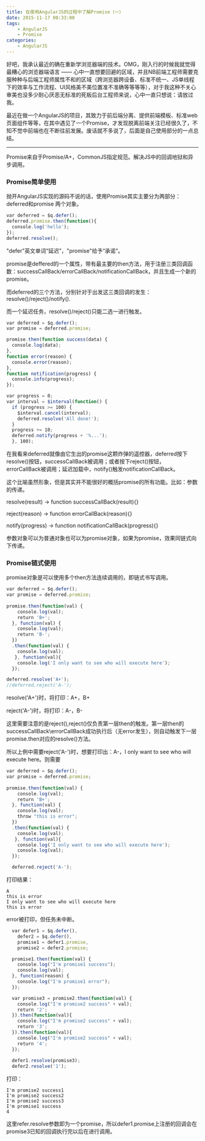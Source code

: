 ```yaml
---
title: 在使用AngularJS的过程中了解Promise（一）
date: 2015-11-17 00:33:00  
tags: 
    - AngularJS
    - Promise
categories: 
    - AngularJS  
---
```


好吧，我承认最近的确在重新学浏览器端的技术。OMG，刚入行的时候我就觉得最糟心的浏览器端语言 —— 心中一直想要回避的区域，并且NB前端工程师需要克服种种与后端工程师属性不和的区域（跨浏览器跨设备、标准不统一、JS单线程下的效率与工作流程、UI风格美不美位置准不准确等等等等），对于我这种不关心审美也没多少耐心厌恶无标准的死板后台工程师来说，心中一直只想说：请放过我。

最近在做一个AngularJS的项目，其致力于前后端分离、提供前端模板、标准web页面组件等等，在其中遇见了一个Promise，才发现脱离前端关注已经很久了，不知不觉中前端也在不断往前发展。废话就不多说了，后面是自己使用部分的一点总结。

---

Promise来自于Promise/A+，CommonJS指定规范。解决JS中的回调地狱和异步调用。

### Promise简单使用

抛开AngularJS实现的源码不说的话，使用Promise其实主要分为两部分：deferred和promise 两个对象。

```javascript
var deferred = $q.defer();
deferred.promise.then(function(){
  console.log('hello');
});
deferred.resolve();
```

"defer"英文单词“延迟”，"promise"给予“承诺”。

promise是deffered的一个属性，带有最主要的then方法，用于注册三类回调函数：successCallBack/errorCallBack/notificationCallBack，并且生成一个新的promise。

而deferred的三个方法，分别针对于出发这三类回调的发生：resolve()/reject()/notify().

而一个延迟任务，resolve()/reject()只能二选一进行触发。

```javascript
var deferred = $q.defer();
var promise = deferred.promise;

promise.then(function success(data) {
  console.log(data);
},
function error(reason) {
  console.error(reason);
},
function notification(progress) {
  console.info(progress);
});

var progress = 0;
var interval = $interval(function() {
  if (progress >= 100) {
    $interval.cancel(interval);
    deferred.resolve('All done!');
  }
  progress += 10;
  deferred.notify(progress + '%...');
  }, 100);
```

在我看来deferred就像由它生出的promise这颗炸弹的遥控器，deferred按下resolve()按钮，successCallBack被调用；或者按下reject()按钮，errorCallBack被调用；延迟加载中，notify()触发notificationCallBack。

这个比喻虽然形象，但是其实并不能很好的概括promise的所有功能。比如：参数的传递。

resolve(result) -> function successCallBack(result){}

reject(reason) -> function errorCallBack(reason){}

notify(progress) -> function notificationCallBack(progress){}

参数对象可以为普通对象也可以为promise对象，如果为promise，效果同链式向下传递。

  
### Promise链式使用

promise对象是可以使用多个then方法连续调用的，即链式书写调用。

```javascript
var deferred = $q.defer();
var promise = deferred.promise;
  
promise.then(function(val) {
    console.log(val);
    return 'B+';
  }, function(val) {
    console.log(val);
    return 'B-';
  })
  .then(function(val) {
    console.log(val);
   }, function(val){
    console.log('I only want to see who will execute here');
  });

deferred.resolve('A+');
//deferred.reject('A-');
```

resolve('A+')时，将打印：A+，B+

reject('A-')时，将打印：A-，B-

这里需要注意的是reject(),reject()仅负责第一层then的触发。第一层then的successCallBack\errorCallBack成功执行后（无error发生），则自动触发下一层promise.then对应的resolve()方法。

所以上例中需要reject('A-')时，想要打印出：A-，I only want to see who will execute here。则需要

```javascript
var deferred = $q.defer();
var promise = deferred.promise;
  
promise.then(function(val) {
    console.log(val);
    return 'B+';
  }, function(val) {
    console.log(val);
    throw "this is error";
  })
  .then(function(val) {
    console.log(val);
   }, function(val){
    console.log('I only want to see who will execute here');
    console.log(val);
  });

  deferred.reject('A-');
```

打印结果：

```
A
this is error
I only want to see who will execute here
this is error
```

error被打印，但任务未中断。

```javascript
  var defer1 = $q.defer(),
    defer2 = $q.defer(),
    promise1 = defer1.promise,
    promise2 = defer2.promise;

  promise1.then(function(val) {
    console.log("I'm promise1 success");
    console.log(val);
  }, function(reason) {
    console.log("I'm promise1 error");
  });

  var promise3 = promise2.then(function(val) {
    console.log("I'm promise2 success" + val);
    return '2';
  }).then(function(val){
    console.log("I'm promise2 success" + val);
    return '3';
  }).then(function(val){
    console.log("I'm promise2 success" + val);
    return '4';
  });
  
  defer1.resolve(promise3);
  defer2.resolve('1');
```

打印：

```
I'm promise2 success1
I'm promise2 success2
I'm promise2 success3
I'm promise1 success
4
```

这里refer.resolve参数即为一个promise，所以defer1.promise上注册的回调会在promise3已知的回调执行完以后在进行调用。